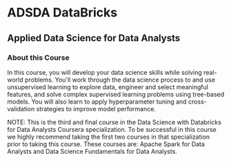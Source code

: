 # ADSDA DataBricks
## Applied Data Science for Data Analysts

### About this Course

In this course, you will develop your data science skills while solving real-world problems. You'll work through the data science process to and use unsupervised learning to explore data, engineer and select meaningful features, and solve complex supervised learning problems using tree-based models. You will also learn to apply hyperparameter tuning and cross-validation strategies to improve model performance.

NOTE: This is the third and final course in the Data Science with Databricks for Data Analysts Coursera specialization. To be successful in this course we highly recommend taking the first two courses in that specialization prior to taking this course. These courses are: Apache Spark for Data Analysts and Data Science Fundamentals for Data Analysts.
